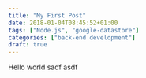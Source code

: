 ```yaml
---
title: "My First Post"
date: 2018-01-04T08:45:52+01:00
tags: ["Node.js", "google-datastore"]
categories: ["back-end development"]
draft: true
---
```


Hello world
sadf
asdf

